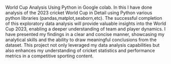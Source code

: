 World Cup Analysis Using Python in Google colab.
In this I have done analysis of the 2023 cricket World Cup in Detail using Python various python libraries (pandas,matplot,seaborn,etc).
The successful completion of this exploratory data analysis will provide valuable insights into the World 
Cup 2023, enabling a deeper understanding of team and player dynamics. I have presented 
my findings in a clear and concise manner, showcasing my analytical skills and the ability to draw 
meaningful conclusions from the dataset. This project not only leveraged my data analysis capabilities but 
also enhances my understanding of cricket statistics and performance metrics in a competitive sporting 
content.
